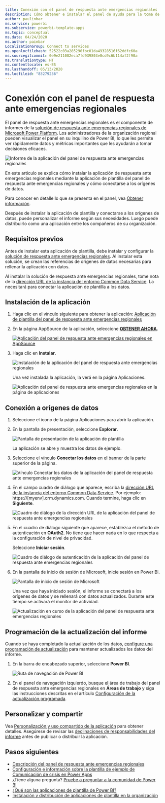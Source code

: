 ```yaml
---
title: Conexión con el panel de respuesta ante emergencias regionales
description: Cómo obtener e instalar el panel de ayuda para la toma de decisiones de la COVID-19 para la aplicación de plantilla de respuesta ante emergencias regionales y cómo conectarse a los datos
author: paulinbar
ms.service: powerbi
ms.subservice: powerbi-template-apps
ms.topic: conceptual
ms.date: 04/24/2020
ms.author: painbar
LocalizationGroup: Connect to services
ms.openlocfilehash: 52522c03a285290fbc01da49328516f62ddfc60a
ms.sourcegitcommit: 0e9e211082eca7fd939803e0cd9c6b114af2f90a
ms.translationtype: HT
ms.contentlocale: es-ES
ms.lasthandoff: 05/13/2020
ms.locfileid: "83279236"
---
```

# <a name="connect-to-the-regional-emergency-response-dashboard"></a>Conexión con el panel de respuesta ante emergencias regionales
El panel de respuesta ante emergencias regionales es el componente de informes de la [solución de respuesta ante emergencias regionales de Microsoft Power Platform](https://docs.microsoft.com/powerapps/sample-apps/regional-emergency-response/overview). Los administradores de la organización regional pueden visualizar el panel en su inquilino de Power BI, lo que les permite ver rápidamente datos y métricas importantes que les ayudarán a tomar decisiones eficaces.

![Informe de la aplicación del panel de respuesta ante emergencias regionales](media/service-connect-to-regional-emergency-response/service-regional-emergency-response-app-report.png)

En este artículo se explica cómo instalar la aplicación de respuesta ante emergencias regionales mediante la aplicación de plantilla del panel de respuesta ante emergencias regionales y cómo conectarse a los orígenes de datos.

Para conocer en detalle lo que se presenta en el panel, vea [Obtener información](https://docs.microsoft.com/powerapps/sample-apps/regional-emergency-response/portals-admin-reporting#get-insights).

Después de instalar la aplicación de plantilla y conectarse a los orígenes de datos, puede personalizar el informe según sus necesidades. Luego puede distribuirlo como una aplicación entre los compañeros de su organización.

## <a name="prerequisites"></a>Requisitos previos

Antes de instalar esta aplicación de plantilla, debe instalar y configurar la [solución de respuesta ante emergencias regionales](https://docs.microsoft.com/powerapps/sample-apps/regional-emergency-response/deploy). Al instalar esta solución, se crean las referencias de orígenes de datos necesarias para rellenar la aplicación con datos.

Al instalar la solución de respuesta ante emergencias regionales, tome nota de la [dirección URL de la instancia del entorno Common Data Service](https://docs.microsoft.com/powerapps/sample-apps/regional-emergency-response/deploy#step-5-configure-and-publish-power-bi-dashboard). La necesitará para conectar la aplicación de plantilla a los datos.

## <a name="install-the-app"></a>Instalación de la aplicación

1. Haga clic en el vínculo siguiente para obtener la aplicación: [Aplicación de plantilla del panel de respuesta ante emergencias regionales](https://appsource.microsoft.com/product/power-bi/powerapps_cxo.regional_response)

1. En la página AppSource de la aplicación, seleccione [**OBTENER AHORA**](https://appsource.microsoft.com/product/power-bi/powerapps_cxo.regional_response).

    [![Aplicación del panel de respuesta ante emergencias regionales en AppSource](media/service-connect-to-regional-emergency-response/service-regional-emergency-response-app-appsource-get-it-now.png)](https://appsource.microsoft.com/product/power-bi/powerapps_cxo.regional_response)

1. Haga clic en **Instalar**. 

    ![Instalación de la aplicación del panel de respuesta ante emergencias regionales](media/service-connect-to-regional-emergency-response/service-regional-emergency-response-select-install.png)

    Una vez instalada la aplicación, la verá en la página Aplicaciones.

   ![Aplicación del panel de respuesta ante emergencias regionales en la página de aplicaciones](media/service-connect-to-regional-emergency-response/service-regional-emergency-response-app-apps-page-icon.png)

## <a name="connect-to-data-sources"></a>Conexión a orígenes de datos

1. Seleccione el icono de la página Aplicaciones para abrir la aplicación.

1. En la pantalla de presentación, seleccione **Explorar**.

   ![Pantalla de presentación de la aplicación de plantilla](media/service-connect-to-regional-emergency-response/service-regional-emergency-response-app-splash-screen.png)

   La aplicación se abre y muestra los datos de ejemplo.

1. Seleccione el vínculo **Conectar los datos** en el banner de la parte superior de la página.

   ![Vínculo Conectar los datos de la aplicación del panel de respuesta ante emergencias regionales](media/service-connect-to-regional-emergency-response/service-regional-emergency-response-app-connect-data.png)

1. En el campo cuadro de diálogo que aparece, escriba la [dirección URL de la instancia del entorno Common Data Service](https://docs.microsoft.com/powerapps/sample-apps/emergency-response/deploy-configure#publish-the-power-bi-dashboard). Por ejemplo: https://[myenv].crm.dynamics.com. Cuando termine, haga clic en **Siguiente**.

   ![Cuadro de diálogo de la dirección URL de la aplicación del panel de respuesta ante emergencias regionales](media/service-connect-to-regional-emergency-response/service-regional-emergency-response-app-url-dialog.png)

1. En el cuadro de diálogo siguiente que aparece, establezca el método de autenticación en **OAuth2**. No tiene que hacer nada en lo que respecta a la configuración de nivel de privacidad.

   Seleccione **Iniciar sesión**.

   ![Cuadro de diálogo de autenticación de la aplicación del panel de respuesta ante emergencias regionales](media/service-connect-to-regional-emergency-response/service-regional-emergency-response-app-authentication-dialog.png)

1. En la pantalla de inicio de sesión de Microsoft, inicie sesión en Power BI.

   ![Pantalla de inicio de sesión de Microsoft](media/service-connect-to-regional-emergency-response/service-regional-emergency-response-app-microsoft-login.png)

   Una vez que haya iniciado sesión, el informe se conectará a los orígenes de datos y se rellenará con datos actualizados. Durante este tiempo se activará el monitor de actividad.

   ![Actualización en curso de la aplicación del panel de respuesta ante emergencias regionales](media/service-connect-to-regional-emergency-response/service-regional-emergency-response-app-refresh-monitor.png)

## <a name="schedule-report-refresh"></a>Programación de la actualización del informe

Cuando se haya completado la actualización de los datos, [configure una programación de actualización](../connect-data/refresh-scheduled-refresh.md) para mantener actualizados los datos del informe.

1. En la barra de encabezado superior, seleccione **Power BI**.

   ![Ruta de navegación de Power BI](media/service-connect-to-regional-emergency-response/service-regional-emergency-response-app-powerbi-breadcrumb.png)

1. En el panel de navegación izquierdo, busque el área de trabajo del panel de respuesta ante emergencias regionales en **Áreas de trabajo** y siga las instrucciones descritas en el artículo [Configuración de la actualización programada](../connect-data/refresh-scheduled-refresh.md).

## <a name="customize-and-share"></a>Personalizar y compartir

Vea [Personalización y uso compartido de la aplicación](../connect-data/service-template-apps-install-distribute.md#customize-and-share-the-app) para obtener detalles. Asegúrese de revisar las [declinaciones de responsabilidades del informe](https://docs.microsoft.com/powerapps/sample-apps/regional-emergency-response/overview#disclaimer) antes de publicar o distribuir la aplicación.

## <a name="next-steps"></a>Pasos siguientes
* [Descripción del panel de respuesta ante emergencias regionales](https://docs.microsoft.com/powerapps/sample-apps/regional-emergency-response/portals-admin-reporting#get-insights)
* [Configuración e información sobre la plantilla de ejemplo de Comunicación de crisis en Power Apps](https://docs.microsoft.com/powerapps/maker/canvas-apps/sample-crisis-communication-app)
* ¿Tiene alguna pregunta? [Pruebe a preguntar a la comunidad de Power BI](https://community.powerbi.com/)
* [¿Qué son las aplicaciones de plantilla de Power BI?](../connect-data/service-template-apps-overview.md)
* [Instalación y distribución de aplicaciones de plantilla en la organización](../connect-data/service-template-apps-install-distribute.md)

